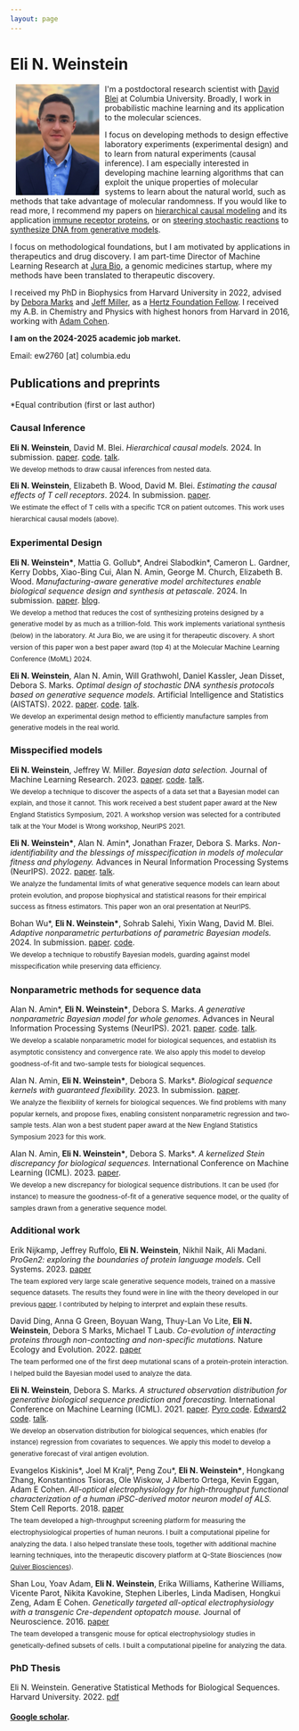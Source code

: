 ```yaml
---
layout: page
---
```


# Eli N. Weinstein

<img src="/images/Eli_Weinstein_v2.png" alt="drawing" width="150" align="left" hspace="10">


I'm a postdoctoral research scientist with [David Blei](http://www.cs.columbia.edu/~blei/) at Columbia University.
Broadly, I work in probabilistic machine learning and its application to the molecular sciences.

I focus on developing methods to design effective laboratory experiments (experimental design) 
and to learn from natural experiments (causal inference). I am especially interested in developing machine learning algorithms that can exploit the 
unique properties of molecular systems to learn about the natural world, such as methods that take advantage of 
molecular randomness.
If you would like to read more, I recommend my papers on 
[hierarchical causal modeling](https://arxiv.org/abs/2401.05330) and its application [immune receptor proteins](https://arxiv.org/abs/2410.14127), 
or on [steering stochastic reactions](https://proceedings.mlr.press/v151/weinstein22a) 
to [synthesize DNA from generative models](https://www.biorxiv.org/content/10.1101/2024.09.13.612900v2).


I focus on methodological foundations, but I am motivated by applications in therapeutics and drug discovery. 
I am part-time Director of Machine Learning Research at [Jura Bio](https://www.jura.bio), a genomic medicines startup, where my methods have been translated to
therapeutic discovery.


I received my PhD in Biophysics from Harvard University in 2022, advised by [Debora Marks](https://marks.hms.harvard.edu/index.html) and [Jeff Miller](https://jwmi.github.io/), as a [Hertz Foundation Fellow](https://www.hertzfoundation.org/). 
I received my A.B. in Chemistry and Physics with highest honors from Harvard in 2016, working with [Adam Cohen](http://cohenweb.rc.fas.harvard.edu/).

**I am on the 2024-2025 academic job market.**

Email: ew2760 [at] columbia.edu

## Publications and preprints
\*Equal contribution (first or last author)

### Causal Inference

**Eli N. Weinstein**, David M. Blei. *Hierarchical causal models.* 2024. In submission. [paper](https://arxiv.org/abs/2401.05330). [code](https://github.com/EWeinstein/HCM). [talk](https://www.youtube.com/watch?v=ovOVaNMxN8c&ab_channel=ClimbSeminars).\
<sub>We develop methods to draw causal inferences from nested data.</sub>

**Eli N. Weinstein**, Elizabeth B. Wood, David M. Blei. *Estimating the causal effects of T cell receptors*. 2024. In submission. 
[paper](https://arxiv.org/abs/2410.14127).\
<sub>We estimate the effect of T cells with a specific TCR on patient outcomes. This work uses hierarchical causal models (above).<sub>

### Experimental Design

**Eli N. Weinstein\***, Mattia G. Gollub\*, Andrei Slabodkin\*, Cameron L. Gardner, Kerry Dobbs, Xiao-Bing Cui, Alan N. Amin, George M. Church, Elizabeth B. Wood. *Manufacturing-aware generative model architectures enable biological sequence design and synthesis at petascale.* 2024. In submission. [paper](https://www.biorxiv.org/content/10.1101/2024.09.13.612900v3). [blog](https://www.jura.bio/blog/variationalsynthesis).\
<sub>We develop a method that reduces the cost of synthesizing proteins designed by a 
generative model by as much as a trillion-fold. This work implements variational synthesis (below) in the laboratory. 
At Jura Bio, we are using it for therapeutic discovery. A short version of this paper won a best paper award (top 4) at 
the Molecular Machine Learning Conference (MoML) 2024.</sub>

**Eli N. Weinstein**, Alan N. Amin, Will Grathwohl, Daniel Kassler, Jean Disset, Debora S. Marks. *Optimal design of stochastic DNA synthesis protocols based on generative sequence models.* Artificial Intelligence and Statistics (AISTATS). 2022. [paper](https://proceedings.mlr.press/v151/weinstein22a). [code](https://github.com/debbiemarkslab/variational-synthesis). [talk](https://www.youtube.com/watch?v=_h0S9pmcwgI&ab_channel=MLforproteinengineeringseminarseries).\
<sub>We develop an experimental design method to efficiently manufacture samples from generative models in the real world.</sub>

### Misspecified models

**Eli N. Weinstein**, Jeffrey W. Miller. *Bayesian data selection.* Journal of Machine Learning Research. 2023. [paper](https://www.jmlr.org/papers/v24/21-1067.html). [code](https://github.com/EWeinstein/data-selection). [talk](https://neurips.cc/virtual/2021/workshop/21872#wse-detail-36907).\
<sub>We develop a technique to discover the aspects of a data set that a Bayesian model can explain, and those it cannot.
This work received a best student paper award at the New England Statistics Symposium, 2021. 
A workshop version was selected for a contributed talk at the Your Model is Wrong workshop, NeurIPS 2021.</sub>

**Eli N. Weinstein\***, Alan N. Amin\*, Jonathan Frazer, Debora S. Marks. *Non-identifiability and the blessings of misspecification in models of molecular fitness and phylogeny.* Advances in Neural Information Processing Systems (NeurIPS). 2022. [paper](https://openreview.net/pdf?id=CwG-o0ind6t). [talk](https://harvard.zoom.us/rec/share/NFsmlTHeL9FQb1V1MnJtKaG9sImezdX3cwlFadP22euNED__1WInzXteUUYMxPeB.YLiCg84HOz0yzYAO).\
<sub>We analyze the fundamental limits of what generative sequence models can learn about protein evolution, and propose biophysical and statistical reasons for their empirical success as fitness estimators.
This paper won an oral presentation at NeurIPS.</sub>

Bohan Wu\*, **Eli N. Weinstein\***, Sohrab Salehi, Yixin Wang, David M. Blei. *Adaptive nonparametric perturbations of parametric Bayesian models.* 2024. In submission. [paper](https://arxiv.org/abs/2412.10683). [code](https://github.com/bohanwu424/npp).\
<sub>We develop a technique to robustify Bayesian models, guarding against model misspecification while preserving data efficiency.<sub>

### Nonparametric methods for sequence data

Alan N. Amin\*, **Eli N. Weinstein\***, Debora S. Marks. *A generative nonparametric Bayesian model for whole genomes*. Advances in Neural Information Processing Systems (NeurIPS). 2021. [paper](https://proceedings.neurips.cc/paper/2021/hash/e9dcb63ca828d0e00cd05b445099ed2e-Abstract.html). [code](https://github.com/debbiemarkslab/BEAR). [talk](https://www.youtube.com/watch?v=bR8Ct75w3YE&t=2737s). \
<sub>We develop a scalable nonparametric model for biological sequences, and establish its asymptotic consistency and convergence rate.
We also apply this model to develop goodness-of-fit and two-sample tests for biological sequences.</sub>


Alan N. Amin, **Eli N. Weinstein\***, Debora S. Marks\*. *Biological sequence kernels with guaranteed flexibility.* 2023. In submission. [paper](https://arxiv.org/abs/2304.03775). \
<sub>We analyze the flexibility of kernels for biological sequences. 
We find problems with many popular kernels, and propose fixes, enabling consistent nonparametric regression and two-sample tests.
Alan won a best student paper award at the New England Statistics Symposium 2023 for this work.</sub>

Alan N. Amin, **Eli N. Weinstein\***, Debora S. Marks\*. *A kernelized Stein discrepancy for biological sequences.* International Conference on Machine Learning (ICML). 2023. [paper](https://openreview.net/forum?id=8LdBTjylEw).\
<sub>We develop a new discrepancy for biological sequence distributions. It can be used (for instance) to measure the goodness-of-fit of a generative sequence model, or the quality of samples drawn from a generative sequence model.</sub>

### Additional work

Erik Nijkamp, Jeffrey Ruffolo, **Eli N. Weinstein**, Nikhil Naik, Ali Madani. *ProGen2: exploring the boundaries of protein language models.* Cell Systems. 2023. 
[paper](https://www.cell.com/cell-systems/abstract/S2405-4712(23)00272-7)\
<sub>The team explored very large scale generative sequence models, trained on a massive sequence datasets. 
The results they found were in line with the theory developed in our previous [paper](https://openreview.net/pdf?id=CwG-o0ind6t).
I contributed by helping to interpret and explain these results.</sub>

David Ding, Anna G Green, Boyuan Wang, Thuy-Lan Vo Lite, **Eli N. Weinstein**, Debora S Marks, Michael T Laub. 
*Co-evolution of interacting proteins through non-contacting and non-specific mutations.* Nature Ecology and Evolution. 2022. [paper](https://www.nature.com/articles/s41559-022-01688-0)\
<sub>The team performed one of the first deep mutational scans of a protein-protein interaction. I helped build the Bayesian model used to analyze the data.</sub>

**Eli N. Weinstein**, Debora S. Marks. *A structured observation distribution for generative biological sequence prediction and forecasting.* International Conference on Machine Learning (ICML). 2021. [paper](http://proceedings.mlr.press/v139/weinstein21a.html). [Pyro code](https://docs.pyro.ai/en/dev/contrib.mue.html). [Edward2 code](https://github.com/debbiemarkslab/MuE). [talk](https://www.youtube.com/watch?v=bR8Ct75w3YE&t=2737s).\
<sub>We develop an observation distribution for biological sequences, which enables (for instance) regression from covariates to sequences.
We apply this model to develop a generative forecast of viral antigen evolution.</sub>

Evangelos Kiskinis\*, Joel M Kralj\*, Peng Zou\*, **Eli N. Weinstein\***, Hongkang Zhang, Konstantinos Tsioras, Ole Wiskow, J Alberto Ortega, Kevin Eggan, Adam E Cohen.
*All-optical electrophysiology for high-throughput functional characterization of a human iPSC-derived motor neuron model of ALS.* Stem Cell Reports. 2018. [paper](https://www.sciencedirect.com/science/article/pii/S2213671118301887)\
<sub>The team developed a high-throughput screening platform for measuring the electrophysiological properties of human neurons. I built a computational pipeline for analyzing the data.
I also helped translate these tools, together with additional machine learning techniques, into the therapeutic discovery platform at Q-State Biosciences (now [Quiver Biosciences](https://www.quiverbioscience.com/)).</sub>

Shan Lou, Yoav Adam, **Eli N. Weinstein**, Erika Williams, Katherine Williams, Vicente Parot, Nikita Kavokine, Stephen Liberles, Linda Madisen, Hongkui Zeng, Adam E Cohen.
*Genetically targeted all-optical electrophysiology with a transgenic Cre-dependent optopatch mouse.* Journal of Neuroscience. 2016. [paper](https://www.jneurosci.org/content/36/43/11059?utm_source=TrendMD&utm_medium=cpc&utm_campaign=JNeurosci_TrendMD_0)\
<sub>The team developed a transgenic mouse for optical electrophysiology studies in genetically-defined subsets of cells. I built a computational pipeline for analyzing the data.</sub>

### PhD Thesis

Eli N. Weinstein. Generative Statistical Methods for Biological Sequences. Harvard University. 2022. [pdf](papers/dissertation.pdf)

#### [Google scholar](https://scholar.google.com/citations?user=Tkv7cWAAAAAJ&hl=en).

